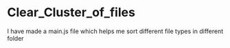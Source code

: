 # Clear_Cluster_of_files
I have made a main.js file which helps me sort different file types in different folder 
